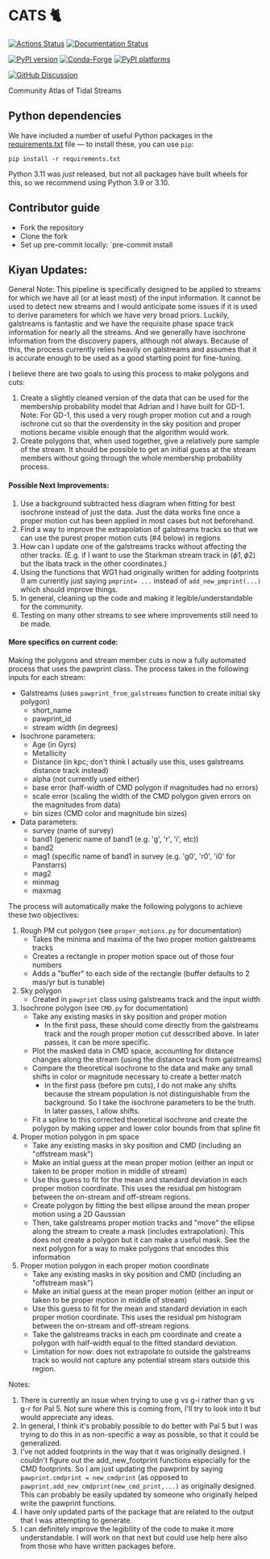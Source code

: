 # CATS 🐈

[![Actions Status][actions-badge]][actions-link]
[![Documentation Status][rtd-badge]][rtd-link]

[![PyPI version][pypi-version]][pypi-link]
[![Conda-Forge][conda-badge]][conda-link]
[![PyPI platforms][pypi-platforms]][pypi-link]

[![GitHub Discussion][github-discussions-badge]][github-discussions-link]

<!-- SPHINX-START -->

Community Atlas of Tidal Streams

## Python dependencies

We have included a number of useful Python packages in the
[requirements.txt](https://github.com/stellarstreams/cats/blob/main/requirements.txt)
file — to install these, you can use `pip`:

    pip install -r requirements.txt

Python 3.11 was _just_ released, but not all packages have built wheels for
this, so we recommend using Python 3.9 or 3.10.

## Contributor guide

- Fork the repository
- Clone the fork
- Set up pre-commit locally: `pre-commit install

## Kiyan Updates:

General Note: This pipeline is specifically designed to be applied to streams
for which we have all (or at least most) of the input information. It cannot be
used to detect new streams and I would anticipate some issues if it is used to
derive parameters for which we have very broad priors. Luckily, galstreams is
fantastic and we have the requisite phase space track information for nearly all
the streams. And we generally have isochrone information from the discovery
papers, although not always. Because of this, the process currently relies
heavily on galstreams and assumes that it is accurate enough to be used as a
good starting point for fine-tuning.

I believe there are two goals to using this process to make polygons and cuts:

1. Create a slightly cleaned version of the data that can be used for the
   membership probability model that Adrian and I have built for GD-1. Note: For
   GD-1, this used a very rough proper motion cut and a rough ischrone cut so
   that the overdensity in the sky position and proper motions became visible
   enough that the algorithm would work.
2. Create polygons that, when used together, give a relatively pure sample of
   the stream. It should be possible to get an initial guess at the stream
   members without going through the whole membership probability process.

#### Possible Next Improvements:

1. Use a background subtracted hess diagram when fitting for best isochrone
   instead of just the data. Just the data works fine once a proper motion cut
   has been applied in most cases but not beforehand.
2. Find a way to improve the extrapolation of galstreams tracks so that we can
   use the purest proper motion cuts (#4 below) in regions
3. How can I update one of the galstreams tracks without affecting the other
   tracks. (E.g. if I want to use the Starkman stream track in ($\phi1, \phi2$)
   but the Ibata track in the other coordinates.)
4. Using the functions that WG1 had originally written for adding footprints (I
   am currently just saying `pmprint= ...` instead of `add_new_pmprint(...)`
   which should improve things.
5. In general, cleaning up the code and making it legible/understandable for the
   community.
6. Testing on many other streams to see where improvements still need to be
   made.

#### More specifics on current code:

Making the polygons and stream member cuts is now a fully automated process that
uses the pawprint class. The process takes in the following inputs for each
stream:

- Galstreams (uses `pawprint_from_galstreams` function to create initial sky
  polygon)
  - short_name
  - pawprint_id
  - stream width (in degrees)
- Isochrone parameters:
  - Age (in Gyrs)
  - Metallicity
  - Distance (in kpc; don't think I actually use this, uses galstreams distance
    track instead)
  - alpha (not currently used either)
  - base error (half-width of CMD polygon if magnitudes had no errors)
  - scale error (scaling the width of the CMD polygon given errors on the
    magnitudes from data)
  - bin sizes (CMD color and magnitude bin sizes)
- Data parameters:
  - survey (name of survey)
  - band1 (generic name of band1 (e.g. 'g', 'r', 'i', etc))
  - band2
  - mag1 (specific name of band1 in survey (e.g. 'g0', 'r0', 'i0' for Panstarrs)
  - mag2
  - minmag
  - maxmag

The process will automatically make the following polygons to achieve these two
objectives:

1. Rough PM cut polygon (see `proper_motions.py` for documentation)
   - Takes the minima and maxima of the two proper motion galstreams tracks
   - Creates a rectangle in proper motion space out of those four numbers
   - Adds a "buffer" to each side of the rectangle (buffer defaults to 2 mas/yr
     but is tunable)
2. Sky polygon
   - Created in `pawprint` class using galstreams track and the input width
3. Isochrone polygon (see `CMD.py` for documentation)
   - Take any existing masks in sky position and proper motion
     - In the first pass, these should come directly from the galstreams track
       and the rough proper motion cut desscribed above. In later passes, it can
       be more specific.
   - Plot the masked data in CMD space, accounting for distance changes along
     the stream (using the distance track from galstreams)
   - Compare the theoretical isochrone to the data and make any small shifts in
     color or magnitude necessary to create a better match
     - In the first pass (before pm cuts), I do not make any shifts because the
       stream population is not distinguishable from the background. So I take
       the isochrone parameters to be the truth. In later passes, I allow
       shifts.
   - Fit a spline to this corrected theoretical isochrone and create the polygon
     by making upper and lower color bounds from that spline fit
4. Proper motion polygon in pm space
   - Take any existing masks in sky position and CMD (including an "offstream
     mask")
   - Make an initial guess at the mean proper motion (either an input or taken
     to be proper motion in middle of stream)
   - Use this guess to fit for the mean and standard deviation in each proper
     motion coordinate. This uses the residual pm histogram between the
     on-stream and off-stream regions.
   - Create polygon by fitting the best ellipse around the mean proper motion
     using a 2D Gaussian
   - Then, take galstreams proper motion tracks and "move" the ellipse along the
     stream to create a mask (includes extrapolation). This does not create a
     polygon but it can make a useful mask. See the next polygon for a way to
     make polygons that encodes this information
5. Proper motion polygon in each proper motion coordinate
   - Take any existing masks in sky position and CMD (including an "offstream
     mask")
   - Make an initial guess at the mean proper motion (either an input or taken
     to be proper motion in middle of stream)
   - Use this guess to fit for the mean and standard deviation in each proper
     motion coordinate. This uses the residual pm histogram between the
     on-stream and off-stream regions.
   - Take the galstreams tracks in each pm coordinate and create a polygon with
     half-width equal to the fitted standard deviation.
   - Limitation for now: does not extrapolate to outside the galstreams track so
     would not capture any potential stream stars outside this region.

Notes:

1. There is currently an issue when trying to use g vs g-i rather than g vs g-r
   for Pal 5. Not sure where this is coming from, I'll try to look into it but
   would appreciate any ideas.
2. In general, I think it's probably possible to do better with Pal 5 but I was
   trying to do this in as non-specific a way as possible, so that it could be
   generalized.
3. I've not added footprints in the way that it was originally designed. I
   couldn't figure out the add_new_footprint functions especially for the CMD
   footprints. So I am just updating the pawprint by saying
   `pawprint.cmdprint = new_cmdprint` (as opposed to
   `pawprint.add_new_cmdprint(new_cmd_print,...)` as originally designed. This
   can probably be easily updated by someone who originally helped write the
   pawprint functions.
4. I have only updated parts of the package that are related to the output that
   I was attempting to generate.
5. I can definitely improve the legibility of the code to make it more
   understandable. I will work on that next but could use help here also from
   those who have written packages before.

<!-- prettier-ignore-start -->
[actions-badge]:            https://github.com/stellarstreams/cats/workflows/CI/badge.svg
[actions-link]:             https://github.com/stellarstreams/cats/actions
[conda-badge]:              https://img.shields.io/conda/vn/conda-forge/cats
[conda-link]:               https://github.com/conda-forge/cats-feedstock
[github-discussions-badge]: https://img.shields.io/static/v1?label=Discussions&message=Ask&color=blue&logo=github
[github-discussions-link]:  https://github.com/stellarstreams/cats/discussions
[pypi-link]:                https://pypi.org/project/cats/
[pypi-platforms]:           https://img.shields.io/pypi/pyversions/cats
[pypi-version]:             https://img.shields.io/pypi/v/cats
[rtd-badge]:                https://readthedocs.org/projects/cats/badge/?version=latest
[rtd-link]:                 https://cats.readthedocs.io/en/latest/?badge=latest

<!-- prettier-ignore-end -->
